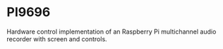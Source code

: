 # PI9696
Hardware control implementation of an Raspberry Pi multichannel audio recorder with screen and controls.
